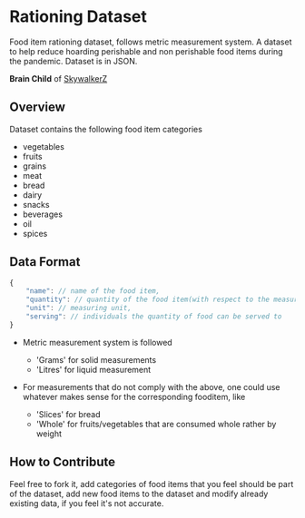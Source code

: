 # Rationing Dataset
Food item rationing dataset, follows metric measurement system.
A dataset to help reduce hoarding perishable and non perishable food items during the pandemic.
Dataset is in JSON.

**Brain Child** of [SkywalkerZ](https://github.com/SkywalkerZ "aka Abraar Nawaz Shaikh")

## Overview

Dataset contains the following food item categories

* vegetables
* fruits
* grains
* meat
* bread
* dairy
* snacks
* beverages
* oil
* spices

## Data Format

```javascript
{
    "name": // name of the food item,
    "quantity": // quantity of the food item(with respect to the measuring unit),
    "unit": // measuring unit,
    "serving": // individuals the quantity of food can be served to
}
```

* Metric measurement system is followed
  * 'Grams' for solid measurements
  * 'Litres' for liquid measurement

* For measurements that do not comply with the above, one could use whatever makes sense for the corresponding fooditem, like
  * 'Slices' for bread
  * 'Whole' for fruits/vegetables that are consumed whole rather by weight
  
## How to Contribute

Feel free to fork it, add categories of food items that you feel should be part of the dataset, add new food items to the dataset and modify already existing data, if you feel it's not accurate.
